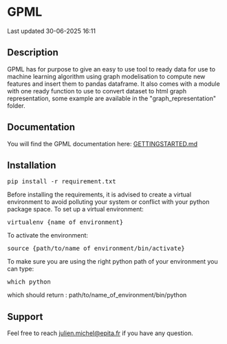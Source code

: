 # GPML

Last updated 30-06-2025 16:11

## Description

GPML has for purpose to give an easy to use tool to ready data for use to
machine learning algorithm using graph modelisation to compute new features
and insert them to pandas dataframe. It also comes with a module with one ready
function to use to convert dataset to html graph representation, some example
are available in the "graph_representation" folder.

## Documentation

You will find the GPML documentation here: [GETTINGSTARTED.md](GETTINGSTARTED.md)

## Installation
<pre>
pip install -r requirement.txt
</pre>
Before installing the requirements, it is advised to create a virtual
environment to avoid polluting your system or conflict with your
python package space. To set up a virtual environment:
<pre>
virtualenv {name_of_environment}
</pre>
To activate the environment:
<pre>
source {path/to/name_of_environment/bin/activate}
</pre>
To make sure you are using the right python path of your environment you can type:
<pre>
which python
</pre>
which should return : path/to/name_of_environment/bin/python


## Support

Feel free to reach julien.michel@epita.fr if you have any question.
